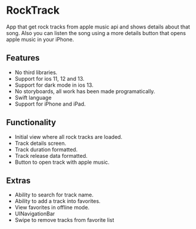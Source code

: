 # RockTrack

App that get  rock tracks from apple music api and shows details about that song. Also you can listen the song using a more details button that opens apple music in your iPhone.

## Features

- No third libraries.
- Support for ios 11, 12 and 13.
- Support for dark mode in ios 13.
- No storyboards, all work has been made programatically.
- Swift language
- Support for iPhone and iPad.

## Functionality

- Initial view where all rock tracks are loaded.
- Track details screen.
- Track duration formatted.
- Track release data formatted.
- Button to open track with apple music.

## Extras

- Ability to search for track name.
- Ability to add a track into favorites.
- View favorites in offline mode.
- UINavigationBar
- Swipe to remove tracks from favorite list

